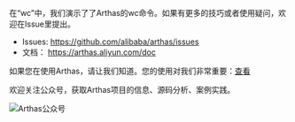 
在“wc”中，我们演示了了Arthas的wc命令。如果有更多的技巧或者使用疑问，欢迎在Issue里提出。

* Issues: https://github.com/alibaba/arthas/issues
* 文档： https://arthas.aliyun.com/doc

如果您在使用Arthas，请让我们知道。您的使用对我们非常重要：[查看](https://github.com/alibaba/arthas/issues/111)

欢迎关注公众号，获取Arthas项目的信息、源码分析、案例实践。

![Arthas公众号](../../assets/qrcode_gongzhonghao.jpg)
